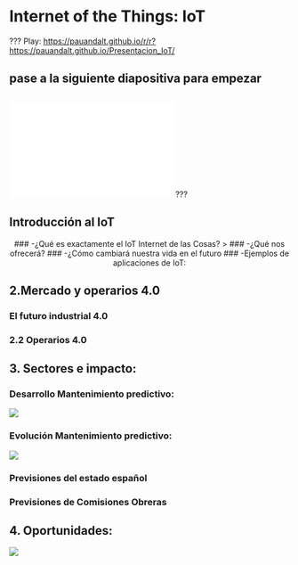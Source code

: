 # Internet of the Things: IoT
???
Play: https://pauandalt.github.io/r/r?https://pauandalt.github.io/Presentacion_IoT/
## pase a la siguiente diapositiva para empezar

## 
##
![](data:image/png;base64,iVBORw0KGgoAAAANSUhEUgAAAScAAACrCAMAAAATgapkAAAAA1BMVEX///+nxBvIAAAASElEQVR4nO3BMQEAAADCoPVPbQZ/oAAAAAAAAAAAAAAAAAAAAAAAAAAAAAAAAAAAAAAAAAAAAAAAAAAAAAAAAAAAAAAAAAA+A8W4AAH7AbJ4AAAAAElFTkSuQmCC)
???

## Introducción al IoT
<p align="center">
### -¿Qué es exactamente el IoT Internet de las Cosas?
> 
### -¿Qué nos ofrecerá?
### -¿Cómo cambiará nuestra vida en el futuro
### -Ejemplos de aplicaciones de IoT:

## 2.Mercado y operarios 4.0

### El futuro industrial 4.0

### 2.2	Operarios 4.0

## 3. Sectores e impacto:

### Desarrollo Mantenimiento predictivo:
![](https://pauandalt.github.io/IoT/Mantenimiento_Predictivo.PNG)

### Evolución Mantenimiento predictivo: 
![](https://pauandalt.github.io/IoT/Evolucion_mantenimiento_predictivo.PNG)
### Previsiones del estado español

### Previsiones de Comisiones Obreras

## 4. Oportunidades:

![](https://pauandalt.github.io/IoT/Oportunidades_IoT.PNG)
